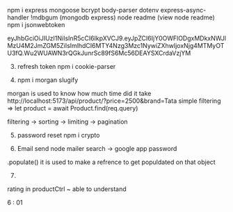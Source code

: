 npm i express mongoose bcrypt body-parser dotenv express-async-handler
!mdbgum (mongodb express)
node readme (view node readme)
npm i jsonwebtoken


eyJhbGciOiJIUzI1NiIsInR5cCI6IkpXVCJ9.eyJpZCI6IjY0OWFlODgxMDkxNWJlMzU4M2JmZGM5ZiIsImlhdCI6MTY4Nzg3Mzc1NywiZXhwIjoxNjg4MTMyOTU3fQ.Wu2WUAWN3rQGkJunrSc89fS6Mc56DEAYSXCrdaVzjYM

3. refresh token
npm i cookie-parser

4. npm i morgan slugify

morgan is used to know how much time did it take
http://localhost:5173/api/product/?price=2500&brand=Tata
simple filtering => let product = await Product.find(req.query)

filtering -> sorting -> limiting -> pagination

5. password reset
npm i crypto

6. Email send node mailer
search -> google app password

.populate() it is used to make a refrence to get populdated on that object

7.
rating in productCtrl ~ able to understand

6 : 01